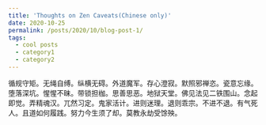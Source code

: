 ```yaml
---
title: 'Thoughts on Zen Caveats(Chinese only)'
date: 2020-10-25
permalink: /posts/2020/10/blog-post-1/
tags:
  - cool posts
  - category1
  - category2
---
```

循规守矩。无绳自缚。纵横无碍。外道魔军。存心澄寂。默照邪禅恣。瓷意忘缘。堕落深坑。惺惺不昧。带锁担枷。思善思恶。地狱天堂。佛见法见二铁围山。念起即觉。弄精魂汉。兀然习定。鬼家活计。进则迷理。退则乖宗。不进不退。有气死人。且道如何履践。努力今生须了却。莫教永劫受馀殃。
